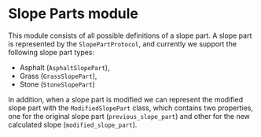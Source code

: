 # Slope Parts module

This module consists of all possible definitions of a slope part. A slope part is represented by the `SlopePartProtocol`, and currently we support the following slope part types:

- Asphalt (`AsphaltSlopePart`),
- Grass (`GrassSlopePart`),
- Stone (`StoneSlopePart`)

In addition, when a slope part is modified we can represent the modified slope part with the `ModifiedSlopePart` class, which contains two properties, one for the original slope part (`previous_slope_part`) and other for the new calculated slope (`modified_slope_part`).